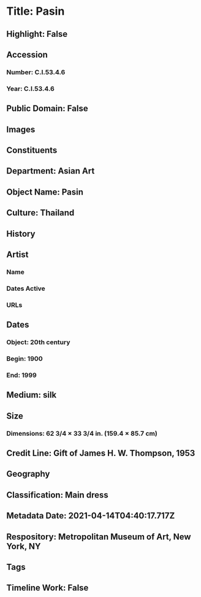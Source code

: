 # Title: Pasin
## Highlight: False
## Accession
### Number: C.I.53.4.6
### Year: C.I.53.4.6
## Public Domain: False
## Images
## Constituents
## Department: Asian Art
## Object Name: Pasin
## Culture: Thailand
## History
## Artist
### Name
### Dates Active
### URLs
## Dates
### Object: 20th century
### Begin: 1900
### End: 1999
## Medium: silk
## Size
### Dimensions: 62 3/4 × 33 3/4 in. (159.4 × 85.7 cm)
## Credit Line: Gift of James H. W. Thompson, 1953
## Geography
## Classification: Main dress
## Metadata Date: 2021-04-14T04:40:17.717Z
## Respository: Metropolitan Museum of Art, New York, NY
## Tags
## Timeline Work: False